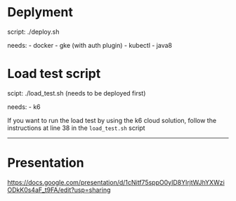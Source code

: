 # Deplyment

script: ./deploy.sh

needs:
    - docker
    - gke (with auth plugin)
    - kubectl
    - java8

# Load test script

scipt: ./load_test.sh
(needs to be deployed first)

needs:
    - k6


If you want to run the load test by using the k6 cloud solution, follow the instructions at line 38 in the `load_test.sh` script

---

# Presentation

https://docs.google.com/presentation/d/1cNitf75sppO0yID8YlrjtWJhYXWziODkK0s4aF_t9FA/edit?usp=sharing